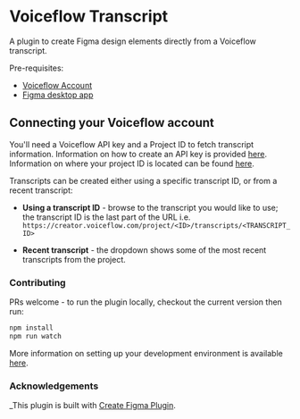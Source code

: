 # Voiceflow Transcript

A plugin to create Figma design elements directly from a Voiceflow transcript.

Pre-requisites:

- [Voiceflow Account](https://voiceflow.com)
- [Figma desktop app](https://figma.com/downloads/)

## Connecting your Voiceflow account

You'll need a Voiceflow API key and a Project ID to fetch transcript information. Information on how to create an API key is provided [here](https://developer.voiceflow.com/docs/step-1-get-api-key). Information on where your project ID is located can be found [here](https://learn.voiceflow.com/hc/en-us/articles/13619062205837-How-to-find-your-Assistant-version-ID-and-project-ID).

Transcripts can be created either using a specific transcript ID, or from a recent transcript:

- **Using a transcript ID** - browse to the transcript you would like to use; the transcript ID is the last part of the URL i.e. `https://creator.voiceflow.com/project/<ID>/transcripts/<TRANSCRIPT_ID>`

- **Recent transcript** - the dropdown shows some of the most recent transcripts from the project.

### Contributing

PRs welcome - to run the plugin locally, checkout the current version then run:

```bash
npm install
npm run watch
```

More information on setting up your development environment is available [here](https://yuanqing.github.io/create-figma-plugin/quick-start/#installing-the-plugin-widget).

### Acknowledgements

\_This plugin is built with [Create Figma Plugin](https://yuanqing.github.io/create-figma-plugin/).
